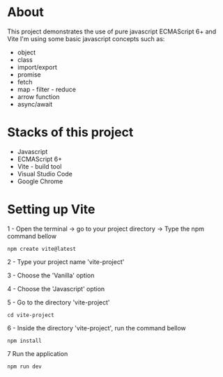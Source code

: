 # About
This project demonstrates the use of pure javascript  ECMAScript 6+ and Vite
I'm using some basic javascript concepts such as:     
- object
- class
- import/export    
- promise
- fetch
- map - filter - reduce
- arrow function
- async/await

# Stacks of this project
- Javascript
- ECMAScript 6+
- Vite - build tool
- Visual Studio Code
- Google Chrome

# Setting up Vite
1 - Open the terminal -> go to your project directory -> Type the npm command bellow

```terminal
npm create vite@latest
```

2 - Type your project name 'vite-project'

3 - Choose the 'Vanilla' option

4 - Choose the 'Javascript' option

5 - Go to the directory 'vite-project'
```terminal
cd vite-project
```

6 - Inside the directory 'vite-project', run the command bellow
```terminal
npm install
```

7 Run the application
```
npm run dev
```
